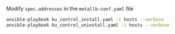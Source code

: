 
Modify `spec.addresses` in the `metallb-conf.yaml` file

```bash
ansible-playbook ku_control_install.yaml -i hosts --verbose
ansible-playbook ku_control_uninstall.yaml -i hosts --verbose
```